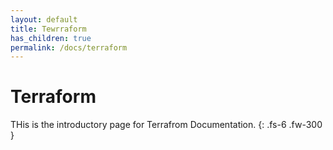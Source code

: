 ```yaml
---
layout: default
title: Tewrraform
has_children: true
permalink: /docs/terraform
---
```


# Terraform

THis is the introductory page for Terrafrom Documentation.
{: .fs-6 .fw-300 }
